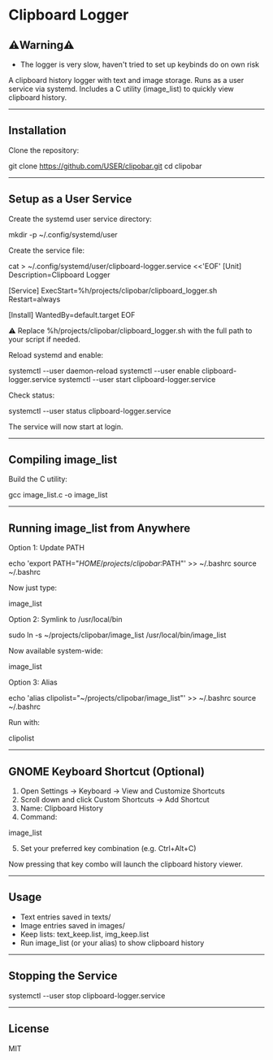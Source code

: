 # Clipboard Logger

## ⚠️Warning⚠️
- The logger is very slow, haven't tried to set up keybinds do on own risk

A clipboard history logger with text and image storage. Runs as a user service via systemd. Includes a C utility (image_list) to quickly view clipboard history.

---

## Installation

Clone the repository:

git clone https://github.com/USER/clipobar.git
cd clipobar

---

## Setup as a User Service

Create the systemd user service directory:

mkdir -p ~/.config/systemd/user

Create the service file:

cat > ~/.config/systemd/user/clipboard-logger.service <<'EOF'
[Unit]
Description=Clipboard Logger

[Service]
ExecStart=%h/projects/clipobar/clipboard_logger.sh
Restart=always

[Install]
WantedBy=default.target
EOF

⚠️ Replace %h/projects/clipobar/clipboard_logger.sh with the full path to your script if needed.

Reload systemd and enable:

systemctl --user daemon-reload
systemctl --user enable clipboard-logger.service
systemctl --user start clipboard-logger.service

Check status:

systemctl --user status clipboard-logger.service

The service will now start at login.

---

## Compiling image_list

Build the C utility:

gcc image_list.c -o image_list

---

## Running image_list from Anywhere

Option 1: Update PATH

echo 'export PATH="$HOME/projects/clipobar:$PATH"' >> ~/.bashrc
source ~/.bashrc

Now just type:

image_list

Option 2: Symlink to /usr/local/bin

sudo ln -s ~/projects/clipobar/image_list /usr/local/bin/image_list

Now available system-wide:

image_list

Option 3: Alias

echo 'alias clipolist="~/projects/clipobar/image_list"' >> ~/.bashrc
source ~/.bashrc

Run with:

clipolist

---

## GNOME Keyboard Shortcut (Optional)

1. Open Settings → Keyboard → View and Customize Shortcuts
2. Scroll down and click Custom Shortcuts → Add Shortcut
3. Name: Clipboard History
4. Command:

image_list

5. Set your preferred key combination (e.g. Ctrl+Alt+C)

Now pressing that key combo will launch the clipboard history viewer.

---

## Usage

- Text entries saved in texts/
- Image entries saved in images/
- Keep lists: text_keep.list, img_keep.list
- Run image_list (or your alias) to show clipboard history

---

## Stopping the Service

systemctl --user stop clipboard-logger.service

---

## License

MIT
